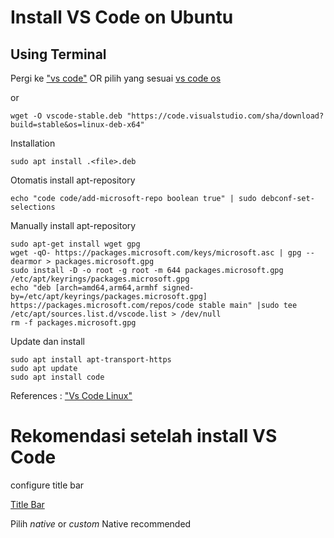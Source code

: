 # Install VS Code on Ubuntu

## Using Terminal
Pergi ke ["vs code"](https://code.visualstudio.com/sha/download?build=stable&os=linux-deb-x64) OR pilih yang sesuai [vs code os](https://code.visualstudio.com/Download)

or 
```
wget -O vscode-stable.deb "https://code.visualstudio.com/sha/download?build=stable&os=linux-deb-x64"
```
Installation
```
sudo apt install .<file>.deb
```

Otomatis install apt-repository
```
echo "code code/add-microsoft-repo boolean true" | sudo debconf-set-selections
```

Manually install apt-repository
```
sudo apt-get install wget gpg
wget -qO- https://packages.microsoft.com/keys/microsoft.asc | gpg --dearmor > packages.microsoft.gpg
sudo install -D -o root -g root -m 644 packages.microsoft.gpg /etc/apt/keyrings/packages.microsoft.gpg
echo "deb [arch=amd64,arm64,armhf signed-by=/etc/apt/keyrings/packages.microsoft.gpg] https://packages.microsoft.com/repos/code stable main" |sudo tee /etc/apt/sources.list.d/vscode.list > /dev/null
rm -f packages.microsoft.gpg
```

Update dan install
```
sudo apt install apt-transport-https
sudo apt update
sudo apt install code
```

References : ["Vs Code Linux"](https://code.visualstudio.com/docs/setup/linux)

# Rekomendasi setelah install VS Code
configure title bar

[Title Bar](vscode://settings/window.titleBarStyle)

Pilih $native$ or $custom$
Native recommended

